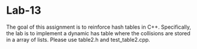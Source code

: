 # Lab-13
The goal of this assignment is to reinforce hash tables in C++. Specifically, the lab is to implement a dynamic has table where the collisions are stored in a array of lists. Please use table2.h and test_table2.cpp. 
